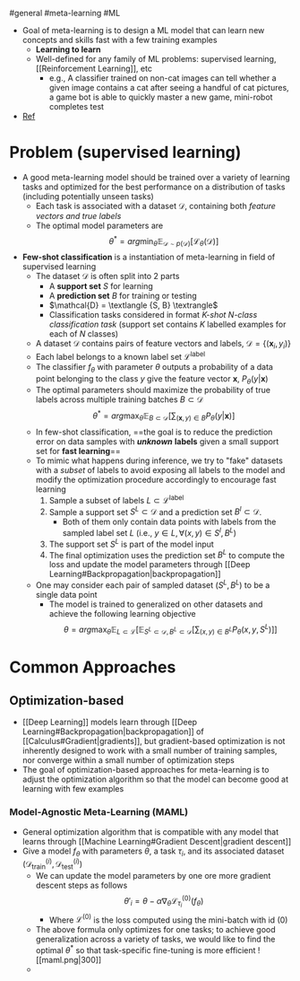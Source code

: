 #general #meta-learning #ML 
- Goal of meta-learning is to design a ML model that can learn new concepts and skills fast with a few training examples
	- **Learning to learn**
	- Well-defined for any family of ML problems: supervised learning, [[Reinforcement Learning]], etc
		- e.g., A classifier trained on non-cat images can tell whether a given image contains a cat after seeing a handful of cat pictures, a game bot is able to quickly master a new game, mini-robot completes test
- [Ref](https://lilianweng.github.io/posts/2018-11-30-meta-learning/#optimization-based)
# Problem (supervised learning)
- A good meta-learning model should be trained over a variety of learning tasks and optimized for the best performance on a distribution of tasks (including potentially unseen tasks)
	- Each task is associated with a dataset $\mathcal{D}$, containing both *feature vectors and true labels*
	- The optimal model parameters are $$\theta^* = arg \min_\theta \mathbb{E}_{\mathcal{D} \sim p(\mathcal{D})}[\mathcal{L}_\theta(\mathcal{D})]$$
- **Few-shot classification** is a instantiation of meta-learning in field of supervised learning
	- The dataset $\mathcal{D}$ is often split into 2 parts
		- A **support set** $S$ for learning
		- A **prediction set** $B$ for training or testing
		- $\mathcal{D} = \textlangle {S, B} \textrangle$ 
		- Classification tasks considered in format *$K$-shot $N$-class classification task* (support set contains $K$ labelled examples for each of $N$ classes)
	- A dataset $\mathcal{D}$ contains pairs of feature vectors and labels, $\mathcal{D} = \{(\mathbf{x}_i, y_i)\}$
	- Each label belongs to a known label set $\mathcal{L}^{\text{label}}$ 
	- The classifier $f_\theta$ with parameter $\theta$ outputs a probability of a data point belonging to the class $y$ give the feature vector $\mathbf{x}$, $P_\theta(y|\mathbf{x})$ 
	- The optimal parameters should maximize the probability of true labels across multiple training batches $B \subset \mathcal{D}$ $$\theta^* = arg \max_\theta \mathbb{E}_{B\subset \mathcal{D}}[\sum_{(\mathbf{x},y)\in B}P_\theta(y|\mathbf{x})]$$
	- In few-shot classification, ==the goal is to reduce the prediction error on data samples with ***unknown*** **labels** given a small support set for **fast learning**==
	- To mimic what happens during inference, we try to "fake" datasets with a *subset* of labels to avoid exposing all labels to the model and modify the optimization procedure accordingly to encourage fast learning
		1. Sample a subset of labels $L \subset \mathcal{L}^{\text{label}}$	
		2. Sample a support set $S^L \subset \mathcal{D}$ and a prediction set $B^l \subset \mathcal{D}$. 
			- Both of them only contain data points with labels from the sampled label set $L$ (i.e., $y \in L, \forall(x,y) \in S^l, B^L$)
		3. The support set $S^L$ is part of the model input
		4. The final optimization uses the prediction set $B^L$ to compute the loss and update the model parameters through [[Deep Learning#Backpropagation|backpropagation]]
	-  One may consider each pair of sampled dataset $(S^L,  B^L)$ to be a single data point
		- The model is trained to generalized on other datasets and achieve the following learning objective $$\theta = arg \max_\theta \mathbb{E}_{L\subset\mathcal{L}}[\mathbb{E}_{S^L \subset \mathcal{D}, B^L \subset \mathcal{D}}[\sum_{(x,y)\in B^L}P_{\theta}(x,y,S^L)]]$$
# Common Approaches
## Optimization-based
- [[Deep Learning]] models learn through [[Deep Learning#Backpropagation|backpropagation]] of [[Calculus#Gradient|gradients]], but gradient-based optimization is not inherently designed to work with a small number of training samples, nor converge within a small number of optimization steps
- The goal of optimization-based approaches for meta-learning is to adjust the optimization algorithm so that the model can become good at learning with few examples
### Model-Agnostic Meta-Learning (MAML)
- General optimization algorithm that is compatible with any model that learns through [[Machine Learning#Gradient Descent|gradient descent]]
- Give a model $f_\theta$ with parameters $\theta$, a task $\tau_i$, and its associated dataset $(\mathcal{D}^{(i)}_\text{train}, \mathcal{D}^{(i)}_\text{test})$ 
	- We can update the model parameters by one ore more gradient descent steps as follows $$\theta'_i = \theta - \alpha \nabla_\theta\mathcal{L}_{\tau_i}^{(0)}(f_\theta)$$
		- Where $\mathcal{L}^{(0)}$ is the loss computed using the mini-batch with id $(0)$ 
	- The above formula only optimizes for one tasks; to achieve good generalization across a variety of tasks, we would like to find the optimal $\theta^*$ so that task-specific fine-tuning is more efficient
![[maml.png|300]]
	- 
		